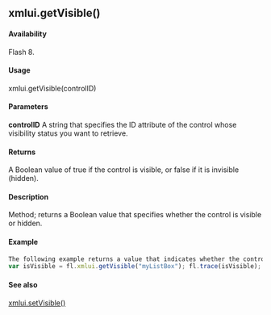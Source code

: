 ## xmlui.getVisible()

#### Availability

Flash 8.

#### Usage

xmlui.getVisible(controlID)

#### Parameters

**controlID** A string that specifies the ID attribute of the control whose visibility status you want to retrieve.

#### Returns

A Boolean value of true if the control is visible, or false if it is invisible (hidden).

#### Description

Method; returns a Boolean value that specifies whether the control is visible or hidden.

#### Example

```javascript
The following example returns a value that indicates whether the control with the ID attribute myListBox is visible:
var isVisible = fl.xmlui.getVisible("myListBox"); fl.trace(isVisible);

```
#### See also

[xmlui.setVisible()](#!wielmic/developers-animatesdk-docs/test/XMLUI_object/xmlui10.md)
